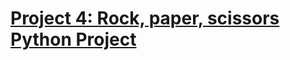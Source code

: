 # **[Project 4: Rock, paper, scissors Python Project](https://colab.research.google.com/drive/1Xtx9okMC4HNGY3vxelZOM3LytpES7jLl?usp=sharing)**
